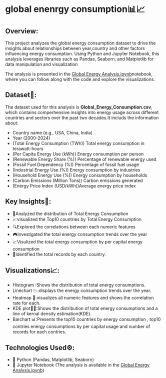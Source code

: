 # global enenrgy consumption📊📈

## Overview:

This project analyzes the global energy consumption dataset to drive the insights about relationships between year,country and other factors influencing energy consumption. Using Python and Jupyter Notebook, this analysis leverages libraries such as Pandas, Seaborn, and Matplotlib for data manipulation and visualization

The analysis is presented in the  [Global Energy Analysis.ipynb](Global_Energy_Consumption.ipynb)notebook, where you can follow along with the code and explore the visualizations.

## Dataset📂:
The dataset used for this analysis is **Global_Energy_Consumption.csv**, which contains comperhensive insights into energy usage across different countries and sectors over the past two decades.It includs the information about:

* Country name (e.g., USA, China, India)
* Year (2000-2024)
* (Total Energy Consumption (TWh)) Total energy consumption in terawatt-hours
* (Per Capita Energy Use (kWh)) Energy consumption per person
* (Renewable Energy Share (%)) Percentage of renewable energy used
* (Fossil Fuel Dependency (%)) Percentage of fossil fuel usage
* (Industrial Energy Use (%)) Energy consumption by industries
* (Household Energy Use (%)) Energy consumption by households
* (Carbon Emissions (Million Tons)) Carbon emissions generated
* (Energy Price Index (USD/kWh))Average energy price index

## Key Insights🔑:
* 🚀Analyzed the distribution of Total Energy Consumption
* 📈visualized the Top10 countries by Total Energy Consumption
* 🔍Explored the correlations between each numeric features
* 🎮Investigated the total energy consumption trends over the year
* 📈Visulized the total energy consumption by per capital energy consumption
* 🚀Identified the total records by each country.

## Visualizations📈:
* Histogram :Shows the distribution of total energy consumptions.
* Linechart 📉:displays the energy consumption trends over the year.
* Heatmap 🚀:visualizes all numeric features and shows the correlation rate for each.
* KDE plot🧑‍💻:Shows the distribution of total energy consumptions and a line of kernal density estimation(KDE).
* Barchart 📊:Presents the top10 countries by energy consumption , top10 contries energy consumptions by per capital usage and number of records for each contries.

## Technologies Used⚙️:
* 🐍 Python (Pandas, Matplotlib, Seaborn)
* 📓 Jupyter Notebook (The analysis is available in the [Global Energy Analysis.ipynb](Global_Energy_Consumption.ipynb))



